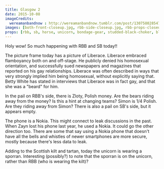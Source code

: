 ```yaml
---
title: Glasgow 2
date: 2015-10-08
imageCredits:
  wereamanbandnow : http://wereamanbandnow.tumblr.com/post/130758028547/otra-glasgow-81015
images: [both-front-closeup.jpg, rbb-side-closeup.jpg, rbb-props-closeup.jpg, liberace-closeup.jpg]
props: [rbb, sb, horse, unicorn, bondage-gear, studded-black-choker, black-teddie-mercury-hat, freddie-mustache, aviators, green-happy-sticker, blue-happy-sticker, pail, white-shirt, watch, picture-frame, money, kilt, liberace, picture-frame, nokia-phone, studded-red-choker, zloty, sporran]
---
```

Holy wow! So much happening with RBB and SB today!!

The picture frame today has a picture of Liberace. Liberace embraced flamboyancy both on and off-stage. He publicly denied his homosexual orientation, and successfully sued newspapers and magazines that reported on his gay relationships. Liberace was often described in ways that very strongly implied him being homosexual, without explicitly saying that. Betty White has stated in interviews that Liberace was in fact gay, and that she was a "beard" for him.

In the pail on RBB's side, there is Zloty, Polish money. Are the bears riding away from the money? Is this a hint at changing teams? Simon is 1/4 Polish. Are they riding away from Simon? There is also a pail on SB's side, but it appears empty.

The phone is a Nokia. This might connect to leak discussions in the past. When Zayn lost his phone last year, he used a Nokia. It could go the other direction too. There are some that say using a Nokia phone that doesn't have all the bells and whistles of newer smartphones are more secure, mostly because there's less data to leak.

Adding to the Scottish kilt and tartan, today the unicorn is wearing a sporran. Interesting (possibly?) to note that the sporran is on the unicorn, rather than RBB (who is wearing the kilt)?
